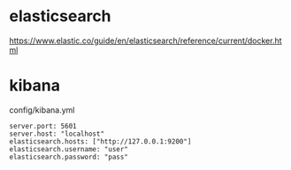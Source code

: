 #  elasticsearch
https://www.elastic.co/guide/en/elasticsearch/reference/current/docker.html


# kibana  
config/kibana.yml

```
server.port: 5601
server.host: "localhost"
elasticsearch.hosts: ["http://127.0.0.1:9200"]
elasticsearch.username: "user"
elasticsearch.password: "pass"

```

